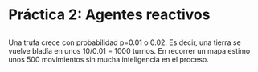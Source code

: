 # Práctica 2: Agentes reactivos

##

Una trufa crece con probabilidad p=0.01 o 0.02. Es decir, una tierra se vuelve
bladía en unos 10/0.01 = 1000 turnos. En recorrer un mapa estimo unos 500
movimientos sin mucha inteligencia en el proceso.
